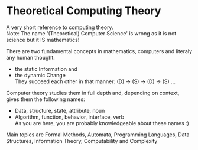 # Theoretical Computing Theory

A very short reference to computing theory.  
Note: The name '(Theoretical) Computer Science' is wrong as it is not science but it IS mathematics!

There are two fundamental concepts in mathematics, computers and literaly any human thought:  
* the static Information and
* the dynamic Change  
They succeed each other in that  manner: (D) -> (S) -> (D) -> (S) ...  

Computer theory studies them in full depth and, depending on context, gives them the following names:
* Data, structure, state, attribute, noun
* Algorithm, function, behavior, interface, verb  
As you are here, you are probably knowledgeable about these names :)   

Main topics are Formal Methods, Automata, Programming Languages, Data Structures, Information Theory, Computability and Complexity
